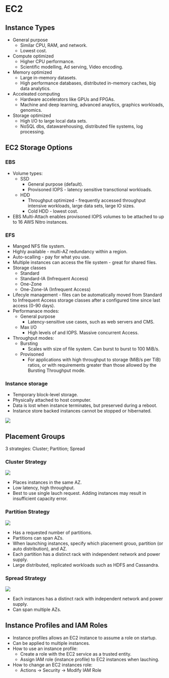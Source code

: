 # EC2
## Instance Types
* General purpose
   - Similar CPU, RAM, and network.
   - Lowest cost.
* Compute optimized
   - Higher CPU performance.
   - Scientific modelling, Ad serving, Video encoding.
* Memory optimized
   - Large in-memory datasets.
   - High performance databases, distributed in-memory caches, big data analytics.
* Acceleated computing
   - Hardware accelerators like GPUs and FPGAs.
   - Machine and deep learning, advanced anaytics, graphics workloads, genomics.
* Storage optimized
   - High I/O to large local data sets.
   - NoSQL dbs, datawarehousing, distributed file systems, log processing.
## EC2 Storage Options
### EBS
* Volume types:
    * SSD
        * General purpose (default).
        * Provisoned IOPS - latency sensitive transctional workloads.
    * HDD
        * Throughput optimized - frequently accessed throughput intensive workloads, large data sets, large IO sizes.
        * Cold HDD - lowest cost.
* EBS Multi-Attach enables provisoned IOPS volumes to be attached to up to 16 AWS Nitro instances. 
### EFS
* Manged NFS file system.
* Highly available - multi-AZ redundancy within a region.
* Auto-scalling - pay for what you use.
* Multiple instances can access the file system - great for shared files.
* Storage classes
    * Standard
    * Standard-IA (Infrequent Access)
    * One-Zone
    * One-Zone-IA (Infrequent Access)
* Lifecyle management - files can be automatically moved from Standard to Infrequent Access storage classes after a configured time since last access (0-90 days).
* Performanace modes:
    * General purpose
        * Latency-sensitive use cases, such as web servers and CMS.
    * Max I/O
        * High levels of and IOPS. Massive concurrent Access.
* Throughput modes:
    * Bursting
        * Scales with size of file system. Can burst to burst to 100 MiB/s.
    * Provisoned
        * For applications with high throughput to storage (MiB/s per TiB) ratios, or with requirements greater than those allowed by the Bursting Throughput mode.
### Instance storage
* Temporary block-level storage.
* Physically attached to host computer.
* Data is lost when instance terminates, but preserved during a reboot.
* Instance store backed instances cannot be stopped or hibernated.

![](https://k2y3h8q6.stackpathcdn.com/wp-content/uploads/2018/12/AWS-Training-Amazon-EC2-3.jpg)
## Placement Groups
3 strategies: Cluster; Partition; Spread
### Cluster Strategy
![](https://docs.aws.amazon.com/AWSEC2/latest/UserGuide/images/placement-group-cluster.png)
* Places instances in the same AZ.
* Low latency, high throughput.
* Best to use single lauch request. Adding instances may result in insufficient capacity error.
### Partition Strategy
![](https://docs.aws.amazon.com/AWSEC2/latest/UserGuide/images/placement-group-partition.png)
* Has a requested number of partitions.
* Partitions can span AZs.
* When launching instances, specify which placement grouo, partition (or auto distribution), and AZ.
* Each partition has a distinct rack with independent network and power supply.
* Large distributed, replicated workloads such as HDFS and Cassandra.
### Spread Strategy
![](https://docs.aws.amazon.com/AWSEC2/latest/UserGuide/images/placement-group-spread.png)
* Each instances has a distinct rack with independent network and power supply.
* Can span multiple AZs.

## Instance Profiles and IAM Roles
* Instance profiles allows an EC2 instance to assume a role on startup.
* Can be applied to multiple instances.
* How to use an instance profile:
  - Create a role with the EC2 service as a trusted entity.
  - Assign IAM role (instance profile) to EC2 instances when lauching.
* How to change an EC2 instances role:
  - Actions -> Security -> Modify IAM Role
